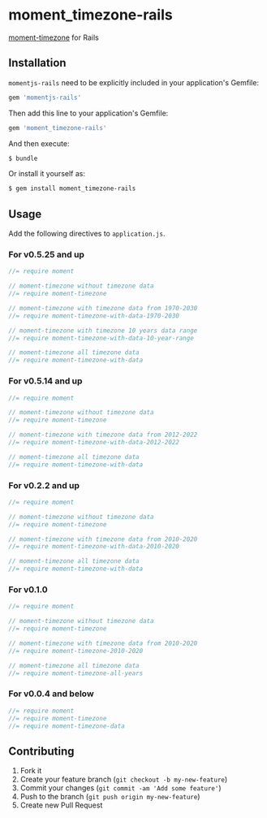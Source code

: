 # moment_timezone-rails

[moment-timezone](http://momentjs.com/timezone/) for Rails

## Installation

`momentjs-rails` need to be explicitly included in your application's Gemfile:

```ruby
gem 'momentjs-rails'
```

Then add this line to your application's Gemfile:

```ruby
gem 'moment_timezone-rails'
```

And then execute:

```sh
$ bundle
```

Or install it yourself as:

```sh
$ gem install moment_timezone-rails
```

## Usage

Add the following directives to `application.js`.

### For v0.5.25 and up

```js
//= require moment

// moment-timezone without timezone data
//= require moment-timezone

// moment-timezone with timezone data from 1970-2030
//= require moment-timezone-with-data-1970-2030

// moment-timezone with timezone 10 years data range
//= require moment-timezone-with-data-10-year-range

// moment-timezone all timezone data
//= require moment-timezone-with-data
```

### For v0.5.14 and up

```js
//= require moment

// moment-timezone without timezone data
//= require moment-timezone

// moment-timezone with timezone data from 2012-2022
//= require moment-timezone-with-data-2012-2022

// moment-timezone all timezone data
//= require moment-timezone-with-data
```

### For v0.2.2 and up

```js
//= require moment

// moment-timezone without timezone data
//= require moment-timezone

// moment-timezone with timezone data from 2010-2020
//= require moment-timezone-with-data-2010-2020

// moment-timezone all timezone data
//= require moment-timezone-with-data
```

### For v0.1.0

```js
//= require moment

// moment-timezone without timezone data
//= require moment-timezone

// moment-timezone with timezone data from 2010-2020
//= require moment-timezone-2010-2020

// moment-timezone all timezone data
//= require moment-timezone-all-years
```

### For v0.0.4 and below

```js
//= require moment
//= require moment-timezone
//= require moment-timezone-data
```

## Contributing

1. Fork it
2. Create your feature branch (`git checkout -b my-new-feature`)
3. Commit your changes (`git commit -am 'Add some feature'`)
4. Push to the branch (`git push origin my-new-feature`)
5. Create new Pull Request
